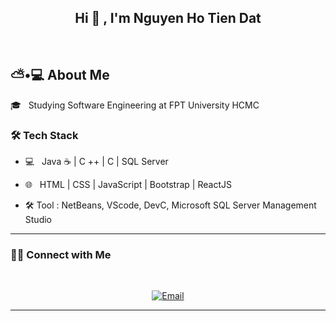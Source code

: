<h2 align="center"> Hi 👋 , I'm Nguyen Ho Tien Dat <br/></h2><br>

<h2> ⛅•💻 About Me </h2>

 🎓 &nbsp; Studying Software Engineering at FPT University HCMC


<h3>🛠 Tech Stack</h3>

- 💻 &nbsp; Java ☕ | C  ++ | C | SQL Server

- 🌐 &nbsp; HTML | CSS | JavaScript | Bootstrap | ReactJS 

- 🛠 Tool  : NetBeans, VScode, DevC, Microsoft SQL Server Management Studio


<hr>
<h3> 🤝🏻 Connect with Me </h3>

<br>

<p align="center">
<a href="mailto:tiendatthsp@gmail.com"><img alt="Email" src="https://img.shields.io/badge/Email-tiendatthsp@gmail.com-blue?style=flat-square&logo=gmail"></a>
</p>
<hr>
